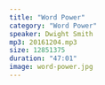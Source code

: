 ```yaml
---
title: "Word Power"
category: "Word Power"
speaker: Dwight Smith
mp3: 20161204.mp3
size: 12851375
duration: "47:01"
image: word-power.jpg
---
```

